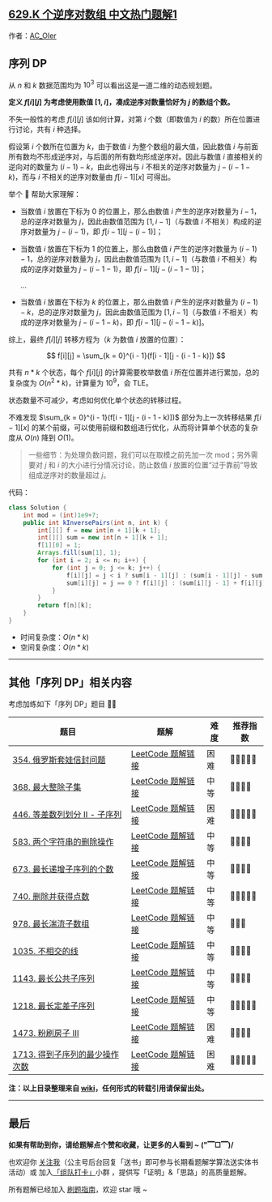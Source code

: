 ## [629.K 个逆序对数组 中文热门题解1](https://leetcode.cn/problems/k-inverse-pairs-array/solutions/100000/gong-shui-san-xie-yi-dao-xu-lie-dp-zhuan-tm01)

作者：[AC_OIer](https://leetcode.cn/u/AC_OIer)
## 序列 DP

从 $n$ 和 $k$ 数据范围均为 $10^3$ 可以看出这是一道二维的动态规划题。

**定义 $f[i][j]$ 为考虑使用数值 $[1,i]$，凑成逆序对数量恰好为 $j$ 的数组个数。**

不失一般性的考虑 $f[i][j]$ 该如何计算，对第 $i$ 个数（即数值为 $i$ 的数）所在位置进行讨论，共有 $i$ 种选择。

假设第 $i$ 个数所在位置为 $k$，由于数值 $i$ 为整个数组的最大值，因此数值 $i$ 与前面所有数均不形成逆序对，与后面的所有数均形成逆序对。因此与数值 $i$ 直接相关的逆向对的数量为 $(i - 1)- k$，由此也得出与 $i$ 不相关的逆序对数量为 $j - (i - 1 - k)$，而与 $i$ 不相关的逆序对数量由 $f[i - 1][x]$ 可得出。

举个 🌰 帮助大家理解：

* 当数值 $i$ 放置在下标为 $0$ 的位置上，那么由数值 $i$ 产生的逆序对数量为 $i - 1$，总的逆序对数量为 $j$，因此由数值范围为 $[1, i - 1]$（与数值 $i$ 不相关）构成的逆序对数量为 $j - (i - 1)$，即 $f[i - 1][j - (i - 1)]$；

* 当数值 $i$ 放置在下标为 $1$ 的位置上，那么由数值 $i$ 产生的逆序对数量为 $(i - 1) - 1$，总的逆序对数量为 $j$，因此由数值范围为 $[1, i - 1]$（与数值 $i$ 不相关）构成的逆序对数量为 $j - (i - 1 - 1)$，即 $f[i - 1][j - (i - 1 - 1)]$；

    ...

* 当数值 $i$ 放置在下标为 $k$ 的位置上，那么由数值 $i$ 产生的逆序对数量为 $(i - 1) - k$，总的逆序对数量为 $j$，因此由数值范围为 $[1, i - 1]$（与数值 $i$ 不相关）构成的逆序对数量为 $j - (i - 1 - k)$，即 $f[i - 1][j - (i - 1 - k)]$。

综上，最终 $f[i][j]$ 转移方程为（$k$ 为数值 $i$ 放置的位置）：

$$
f[i][j] = \sum_{k = 0}^{i - 1}(f[i - 1][j - (i - 1 - k)])
$$

共有 $n * k$ 个状态，每个 $f[i][j]$ 的计算需要枚举数值 $i$ 所在位置并进行累加，总的复杂度为 $O(n^2 *k)$，计算量为 $10^9$，会 TLE。

状态数量不可减少，考虑如何优化单个状态的转移过程。

不难发现 $\sum_{k = 0}^{i - 1}(f[i - 1][j - (i - 1 - k)])$ 部分为上一次转移结果 $f[i - 1][x]$ 的某个前缀，可以使用前缀和数组进行优化，从而将计算单个状态的复杂度从 $O(n)$ 降到 $O(1)$。

> 一些细节：为处理负数问题，我们可以在取模之前先加一次 mod；另外需要对 $j$ 和 $i$ 的大小进行分情况讨论，防止数值 $i$ 放置的位置“过于靠前”导致组成逆序对的数量超过 $j$。

代码：
```Java []
class Solution {
    int mod = (int)1e9+7;
    public int kInversePairs(int n, int k) {
        int[][] f = new int[n + 1][k + 1];
        int[][] sum = new int[n + 1][k + 1];
        f[1][0] = 1;
        Arrays.fill(sum[1], 1);
        for (int i = 2; i <= n; i++) {
            for (int j = 0; j <= k; j++) {
                f[i][j] = j < i ? sum[i - 1][j] : (sum[i - 1][j] - sum[i - 1][j - (i - 1) - 1] + mod) % mod;
                sum[i][j] = j == 0 ? f[i][j] : (sum[i][j - 1] + f[i][j]) % mod;
            }
        }
        return f[n][k];
    }
}
```
* 时间复杂度：$O(n * k)$
* 空间复杂度：$O(n * k)$

---

## 其他「序列 DP」相关内容

考虑加练如下「序列 DP」题目 🍭🍭

| 题目                                                         | 题解                                                         | 难度 | 推荐指数 |
| ------------------------------------------------------------ | ------------------------------------------------------------ | ---- | -------- |
| [354. 俄罗斯套娃信封问题](https://leetcode-cn.com/problems/russian-doll-envelopes/) | [LeetCode 题解链接](https://leetcode-cn.com/problems/russian-doll-envelopes/solution/zui-chang-shang-sheng-zi-xu-lie-bian-xin-6s8d/) | 困难 | 🤩🤩🤩🤩🤩    |
| [368. 最大整除子集](https://leetcode-cn.com/problems/largest-divisible-subset/) | [LeetCode 题解链接](https://leetcode-cn.com/problems/largest-divisible-subset/solution/gong-shui-san-xie-noxiang-xin-ke-xue-xi-0a3jc/) | 中等 | 🤩🤩🤩🤩     |
| [446. 等差数列划分 II - 子序列](https://leetcode-cn.com/problems/arithmetic-slices-ii-subsequence/) | [LeetCode 题解链接](https://leetcode-cn.com/problems/arithmetic-slices-ii-subsequence/solution/gong-shui-san-xie-xiang-jie-ru-he-fen-xi-ykvk/) | 困难 | 🤩🤩🤩🤩🤩    |
| [583. 两个字符串的删除操作](https://leetcode-cn.com/problems/delete-operation-for-two-strings/) | [LeetCode 题解链接](https://leetcode-cn.com/problems/delete-operation-for-two-strings/solution/gong-shui-san-xie-cong-liang-chong-xu-li-wqv7/) | 中等 | 🤩🤩🤩🤩     |
| [673. 最长递增子序列的个数](https://leetcode-cn.com/problems/number-of-longest-increasing-subsequence/) | [LeetCode 题解链接](https://leetcode-cn.com/problems/number-of-longest-increasing-subsequence/solution/gong-shui-san-xie-lis-de-fang-an-shu-wen-obuz/) | 中等 | 🤩🤩🤩🤩     |
| [740. 删除并获得点数](https://leetcode-cn.com/problems/delete-and-earn/) | [LeetCode 题解链接](https://leetcode-cn.com/problems/delete-and-earn/solution/gong-shui-san-xie-zhuan-huan-wei-xu-lie-6c9t0/) | 中等 | 🤩🤩🤩🤩🤩    |
| [978. 最长湍流子数组](https://leetcode-cn.com/problems/longest-turbulent-subarray/) | [LeetCode 题解链接](https://leetcode-cn.com/problems/longest-turbulent-subarray/solution/xiang-jie-dong-tai-gui-hua-ru-he-cai-dp-3spgj/) | 中等 | 🤩🤩🤩      |
| [1035. 不相交的线](https://leetcode-cn.com/problems/uncrossed-lines/) | [LeetCode 题解链接](https://leetcode-cn.com/problems/uncrossed-lines/solution/gong-shui-san-xie-noxiang-xin-ke-xue-xi-bkaas/) | 中等 | 🤩🤩🤩🤩     |
| [1143. 最长公共子序列](https://leetcode-cn.com/problems/longest-common-subsequence/) | [LeetCode 题解链接](https://leetcode-cn.com/problems/longest-common-subsequence/solution/gong-shui-san-xie-zui-chang-gong-gong-zi-xq0h/) | 中等 | 🤩🤩🤩🤩     |
| [1218. 最长定差子序列](https://leetcode-cn.com/problems/longest-arithmetic-subsequence-of-given-difference/) | [LeetCode 题解链接](https://leetcode-cn.com/problems/longest-arithmetic-subsequence-of-given-difference/solution/gong-shui-san-xie-jie-he-tan-xin-de-zhua-dj1k/) | 中等 | 🤩🤩🤩🤩🤩    |
| [1473. 粉刷房子 III](https://leetcode-cn.com/problems/paint-house-iii/) | [LeetCode 题解链接](https://leetcode-cn.com/problems/paint-house-iii/solution/gong-shui-san-xie-san-wei-dong-tai-gui-h-ud7m/) | 困难 | 🤩🤩🤩🤩     |
| [1713. 得到子序列的最少操作次数](https://leetcode-cn.com/problems/minimum-operations-to-make-a-subsequence/) | [LeetCode 题解链接](https://leetcode-cn.com/problems/minimum-operations-to-make-a-subsequence/solution/gong-shui-san-xie-noxiang-xin-ke-xue-xi-oj7yu/) | 困难 | 🤩🤩🤩🤩🤩    |

**注：以上目录整理来自 [wiki](https://github.com/SharingSource/LogicStack-LeetCode/wiki/序列-DP)，任何形式的转载引用请保留出处。**

---

## 最后

**如果有帮助到你，请给题解点个赞和收藏，让更多的人看到 ~ ("▔□▔)/**

也欢迎你 [关注我](https://oscimg.oschina.net/oscnet/up-19688dc1af05cf8bdea43b2a863038ab9e5.png)（公主号后台回复「送书」即可参与长期看题解学算法送实体书活动）或 加入[「组队打卡」](https://leetcode-cn.com/u/ac_oier/)小群 ，提供写「证明」&「思路」的高质量题解。

所有题解已经加入 [刷题指南](https://github.com/SharingSource/LogicStack-LeetCode/wiki)，欢迎 star 哦 ~ 